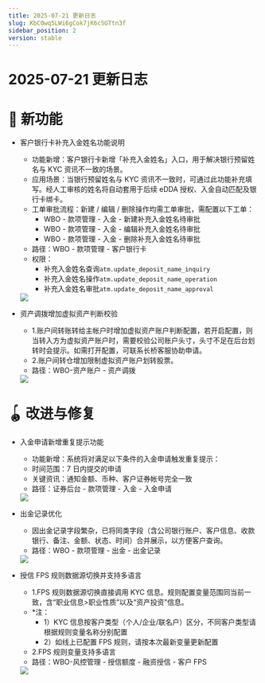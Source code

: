 ```yaml
---
title: 2025-07-21 更新日志
slug: KbC0wq5LWi6gCok7jK6cSGTtn3f
sidebar_position: 2
version: stable
---
```



# 2025-07-21 更新日志

# 🎉 新功能

- 客户银行卡补充入金姓名功能说明
    - 功能新增：客户银行卡新增「补充入金姓名」入口，用于解决银行预留姓名与 KYC 资讯不一致的场景。
    - 应用场景：当银行预留姓名与 KYC 资讯不一致时，可通过此功能补充填写。经人工审核的姓名将自动套用于后续 eDDA 授权、入金自动匹配及银行卡绑卡。
    - 工单审批流程：新建 / 编辑 / 删除操作均需工单审批，需配置以下工单：
        -  WBO - 款项管理 - 入金 - 新建补充入金姓名待审批
        -  WBO - 款项管理 - 入金 - 编辑补充入金姓名待审批
        -  WBO - 款项管理 - 入金 - 删除补充入金姓名待审批
    - 路径：WBO - 款项管理 - 客户银行卡
    - 权限：
        - 补充入金姓名查询`atm.update_deposit_name_inquiry`
        - 补充入金姓名操作`atm.update_deposit_name_operation`
        - 补充入金姓名审批`atm.update_deposit_name_approval`
    <img src="/assets/BX4xbGoqBoLtMJx4fm1cmfVXnOe.png" src-width="2048" src-height="501" align="center"/>

- 资产调拨增加虚拟资产判断校验
    - 1.账户间转账转给主帐户时增加虚拟资产账户判断配置，若开启配置，则当转入方为虚拟资产账户时，需要校验公司账户头寸，头寸不足在后台划转时会提示。如需打开配置，可联系长桥客服协助申请。
    - 2.账户间转仓增加限制虚拟资产账户划转股票。
    - 路径：WBO-资产账户 - 资产调拨
    <img src="/assets/KKZQbE6LwoZubExadN7cN1Jknjh.png" src-width="3696" src-height="1202" align="center"/>

# 🪀 改进与修复

- 入金申请新增重复提示功能
    - 功能新增：系统将对满足以下条件的入金申请触发重复提示：
    - 时间范围：7 日内提交的申请
    - 关键资讯：通知金额、币种、客户证券帐号完全一致
    - 路径：证券后台 - 款项管理 - 入金 - 入金申请
    <img src="/assets/MhUybf6ydom8EJxv3AQcybmvnnd.png" src-width="2310" src-height="900" align="center"/>

- 出金记录优化
    - 因出金记录字段繁杂，已将同类字段（含公司银行账户、客户信息、收款银行、备注、金额、状态、时间）合并展示，以方便客户查询。
    - 路径：WBO - 款项管理 - 出金 - 出金记录
    <img src="/assets/H8f9bTX6wofocBxeGWjctRSonxh.png" src-width="3270" src-height="938" align="center"/>

- 授信 FPS 规则数据源切换并支持多语言
    - 1.FPS 规则数据源切换直接调用 KYC 信息。规则配置变量范围同当前一致，含“职业信息&gt;职业性质”以及“资产投资”信息。
    - *注：
        - 1）KYC 信息按客户类型（个人/企业/联名户）区分，不同客户类型请根据规则变量名称分别配置
        - 2）如线上已配置 FPS 规则，请按本次最新变量更新配置
    - 2.FPS 规则变量支持多语言
    - 路径：WBO-风控管理 - 授信额度 - 融资授信 - 客户 FPS
    <img src="/assets/ZGh3bq6MUo3SEaxW2Pncc59Dnrd.png" src-width="3286" src-height="1756" align="center"/>
    
